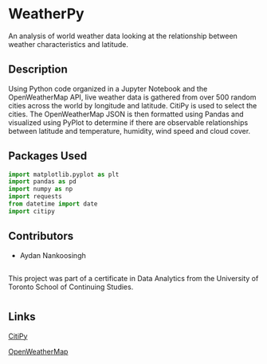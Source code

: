 # WeatherPy

An analysis of world weather data looking at the relationship between weather characteristics and latitude.

## Description

Using Python code organized in a Jupyter Notebook and the OpenWeatherMap API, live weather data is gathered from over 500 random cities across the world by longitude and latitude. CitiPy is used to select the cities. The OpenWeatherMap JSON is then formatted using Pandas and visualized using PyPlot to determine if there are observable relationships between latitude and temperature, humidity, wind speed and cloud cover.

## Packages Used 
```python
import matplotlib.pyplot as plt
import pandas as pd
import numpy as np
import requests
from datetime import date
import citipy
```

## Contributors
- Aydan Nankoosingh

## 
This project was part of a certificate in Data Analytics from the University of Toronto School of Continuing Studies.

#

## Links
[CitiPy](https://pypi.org/project/citipy/)

[OpenWeatherMap](https://openweathermap.org/current)
